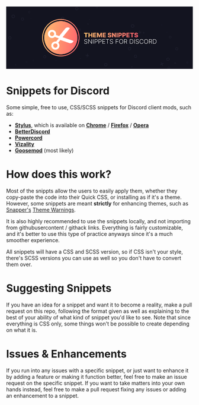 ![Banner](./assets/banner.png)

# Snippets for Discord
Some simple, free to use, CSS/SCSS snippets for Discord client mods, such as:
- **[Stylus](https://github.com/openstyles/stylus)**, which is available on **[Chrome](https://chrome.google.com/webstore/detail/stylus/clngdbkpkpeebahjckkjfobafhncgmne)** / **[Firefox](https://addons.mozilla.org/en-US/firefox/addon/styl-us/)** / **[Opera](https://github.com/openstyles/stylus/wiki/Opera,-Outdated-Stylus)**
- **[BetterDiscord](https://betterdiscord.net/)**
- **[Powercord](https://powercord.dev/)**
- **[Vizality](https://vizality.com/)** 
- **[Goosemod](https://goosemod.com/)** (most likely)

# How does this work?
Most of the snippts allow the users to easily apply them, whether they copy-paste the code into their Quick CSS, or installing as if it's a theme. However, some snippets are meant **strictly** for enhancing themes, such as [Snapper's](https://github.com/Snapperito) [Theme Warnings](https://github.com/Snippets-For-Discord/theme-warnings).

It is also highly recommended to use the snippets locally, and not importing from githubusercontent / githack links. Everything is fairly customizable, and it's better to use this type of practice anyways since it's a much smoother experience.

All snippets will have a CSS and SCSS version, so if CSS isn't your style, there's SCSS versions you can use as well so you don't have to convert them over.

# Suggesting Snippets
If you have an idea for a snippet and want it to become a reality, make a pull request on this repo, following the format given as well as explaining to the best of your ability of what kind of snippet you'd like to see. Note that since everything is CSS only, some things won't be possible to create depending on what it is.

# Issues & Enhancements
If you run into any issues with a specific snippet, or just want to enhance it by adding a feature or making it function better, feel free to make an issue request on the specific snippet. If you want to take matters into your own hands instead, feel free to make a pull request fixing any issues or adding an enhancement to a snippet.